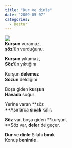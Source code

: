 ```yaml
---
title: "Dur ve dinle"
date: "2009-05-07"
categories: 
  - Destur
---
```


**![](/uploads/image/kursun_37.jpg)  
Kurşun** vuramaz,  
**söz**'ün vurduğunu.

**Kurşun** yıkamaz,   
**Söz**’ün yıktığını

Kurşun **delemez  
Sözün** deldiğini

Boşa giden **kurşun**  
**Havada** soğur

Yerine varan **söz  
**Asırlarca **sıcak** kalır.

**Söz** var, boşa giden **kurşun,  
**Söz var, **deler** de geçer.

**Dur** ve **dinle** Silahı **bırak**  
Konuş b**enimle** .
